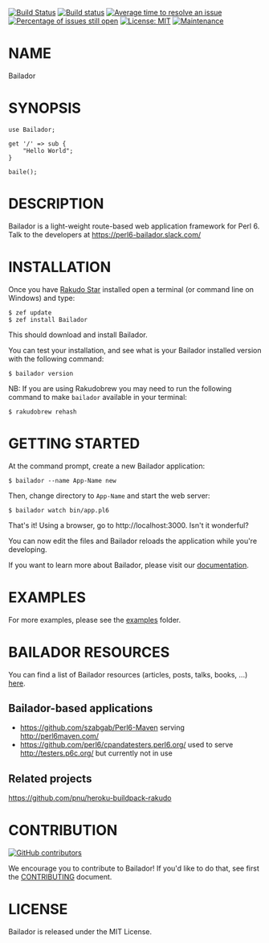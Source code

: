 [![Build Status](https://travis-ci.org/Bailador/Bailador.png)](https://travis-ci.org/Bailador/Bailador)
[![Build status](https://ci.appveyor.com/api/projects/status/github/Bailador/Bailador?svg=true)](https://ci.appveyor.com/project/ufobat/Bailador/branch/dev)
[![Average time to resolve an issue](http://isitmaintained.com/badge/resolution/bailador/Bailador.svg)](http://isitmaintained.com/project/bailador/Bailador "Average time to resolve an issue")
[![Percentage of issues still open](http://isitmaintained.com/badge/open/bailador/Bailador.svg)](http://isitmaintained.com/project/bailador/Bailador "Percentage of issues still open")
[![License: MIT](https://img.shields.io/badge/License-MIT-yellow.svg)](https://opensource.org/licenses/MIT)
[![Maintenance](https://img.shields.io/maintenance/yes/2017.svg)]()

# NAME

Bailador

# SYNOPSIS

```perl6
use Bailador;

get '/' => sub {
    "Hello World";
}

baile();
```

# DESCRIPTION

Bailador is a light-weight route-based web application framework for Perl 6. Talk to the developers at https://perl6-bailador.slack.com/

# INSTALLATION

Once you have [Rakudo Star](http://rakudo.org/) installed open a terminal (or command line on Windows) and type:
```
$ zef update
$ zef install Bailador
```
This should download and install Bailador.

You can test your installation, and see what is your Bailador installed version with the following command:
```
$ bailador version
```
NB: If you are using Rakudobrew you may need to run the following command to make `bailador` available in your terminal:
```
$ rakudobrew rehash
```

# GETTING STARTED

At the command prompt, create a new Bailador application:
```
$ bailador --name App-Name new
```
Then, change directory to `App-Name` and start the web server:
```
$ bailador watch bin/app.pl6
```
That's it!
Using a browser, go to http://localhost:3000. Isn't it wonderful?

You can now edit the files and Bailador reloads the application while you're developing.

If you want to learn more about Bailador, please visit our [documentation](doc/README.md).

# EXAMPLES

For more examples, please see the [examples](examples) folder.

# BAILADOR RESOURCES

You can find a list of Bailador resources (articles, posts, talks, books, ...) [here](https://github.com/Bailador/Ressources).

## Bailador-based applications

* https://github.com/szabgab/Perl6-Maven serving http://perl6maven.com/
* https://github.com/perl6/cpandatesters.perl6.org/ used to serve http://testers.p6c.org/ but currently not in use

## Related projects

https://github.com/pnu/heroku-buildpack-rakudo

# CONTRIBUTION

[![GitHub contributors](https://img.shields.io/github/contributors/bailador/bailador.svg)](https://github.com/Bailador/Bailador/graphs/contributors)

We encourage you to contribute to Bailador! If you'd like to do that,
see first the [CONTRIBUTING](CONTRIBUTING.md) document.

# LICENSE

Bailador is released under the MIT License.



